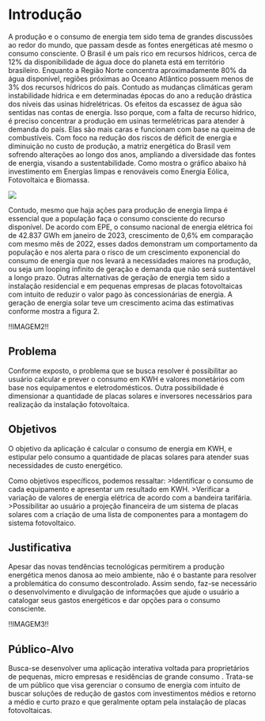 # Introdução

A produção e o consumo de energia tem sido tema de grandes discussões ao redor do mundo, que passam desde as fontes energéticas até mesmo o consumo consciente. 
O Brasil é um país rico  em recursos hídricos, cerca de 12% da disponibilidade de água doce do planeta está em território brasileiro. Enquanto a Região Norte concentra aproximadamente 80% da água disponível, regiões próximas ao Oceano Atlântico possuem menos de 3% dos recursos hídricos do país. Contudo  as mudanças climáticas geram  instabilidade hídrica e em determinadas épocas do ano a redução drástica dos níveis das usinas hidrelétricas.
Os efeitos da escassez de água são sentidas nas contas de energia. Isso porque, com a falta de recurso hídrico, é preciso concentrar a produção em usinas termelétricas para atender à demanda do país. Elas são mais caras e funcionam com base na queima de combustíveis. 
Com foco na redução dos riscos de déficit de energia e diminuição no custo de produção,  a matriz energética do Brasil vem sofrendo alterações ao longo dos anos, ampliando a diversidade das fontes de energia, visando a sustentabilidade. Como mostra o gráfico abaixo há investimento em Energias limpas e renováveis como Energia Eólica, Fotovoltaica e Biomassa.

<img src="https://github.com/ICEI-PUC-Minas-PMV-ADS/pmv-ads-2023-1-e2-proj-int-t4-pmv-ads-2023-1-e2-proj-int-t4-g2/blob/main/docs/img/figura1.png">

Contudo, mesmo que haja ações para produção de energia limpa é essencial que a população faça o consumo consciente do recurso disponível. De acordo com EPE, o consumo nacional de energia elétrica foi de 42.837 GWh em janeiro de 2023, crescimento de 0,6% em comparação com mesmo mês de 2022, esses dados demonstram um comportamento da população e nos alerta para o risco de um crescimento exponencial do consumo de energia que nos levará a necessidades maiores na produção, ou seja um looping infinito de geração e demanda que não será sustentável a longo prazo.
Outras alternativas de geração de energia tem sido a instalação residencial e em  pequenas empresas de placas fotovoltaicas com intuito de reduzir o valor pago às concessionárias de energia. A geração de energia solar teve um crescimento acima das estimativas conforme mostra a figura 2.

!!IMAGEM2!!

## Problema
Conforme exposto, o problema que se busca resolver é possibilitar ao usuário calcular e prever o consumo em KWH e valores monetários com base nos equipamentos e eletrodomésticos. Outra possibilidade é dimensionar a quantidade de placas solares e inversores necessários para realização da instalação fotovoltaica.

## Objetivos

O objetivo da aplicação é calcular o consumo de energia em KWH, e estipular pelo consumo a quantidade de placas solares para atender suas necessidades de custo energético.

Como objetivos específicos, podemos ressaltar:
     >Identificar o consumo de cada equipamento e apresentar um resultado em KWH.
     >Verificar a variação de valores de energia elétrica de acordo com  a bandeira tarifária.
     >Possibilitar ao usuário a projeção financeira de um sistema de placas solares com a criação de uma lista de componentes para a montagem do sistema fotovoltaico.


## Justificativa

Apesar das novas tendências tecnológicas permitirem a produção energética menos danosa ao meio ambiente, não é o bastante para resolver a problemática do consumo descontrolado. Assim sendo, faz-se necessário o desenvolvimento e divulgação de informações que ajude o usuário a catalogar seus gastos energéticos e dar opções para o consumo consciente.

!!IMAGEM3!!

## Público-Alvo

Busca-se desenvolver uma aplicação interativa voltada para proprietários de pequenas, micro empresas e residências de grande consumo . Trata-se de um público que visa gerenciar o consumo de energia com intuito de buscar soluções de redução de gastos com investimentos médios e retorno a médio e curto prazo e que geralmente optam pela instalação de placas fotovoltaicas.
